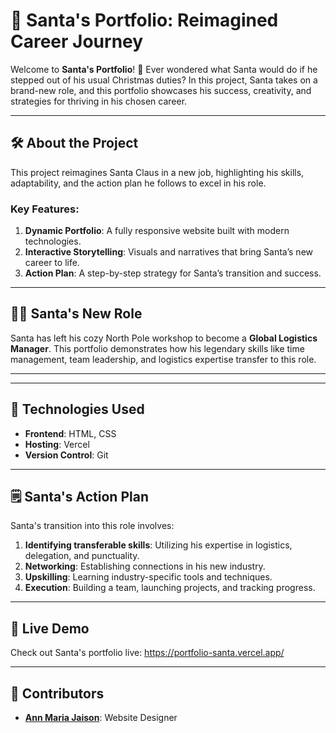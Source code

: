# 🎅 Santa's Portfolio: Reimagined Career Journey  

Welcome to **Santa's Portfolio**! 🎄 Ever wondered what Santa would do if he stepped out of his usual Christmas duties? In this project, Santa takes on a brand-new role, and this portfolio showcases his success, creativity, and strategies for thriving in his chosen career.  

---

## 🛠️ About the Project  

This project reimagines Santa Claus in a new job, highlighting his skills, adaptability, and the action plan he follows to excel in his role.  

### Key Features:  
1. **Dynamic Portfolio**: A fully responsive website built with modern technologies.  
2. **Interactive Storytelling**: Visuals and narratives that bring Santa’s new career to life.  
3. **Action Plan**: A step-by-step strategy for Santa’s transition and success.  

---

## 🧑‍🎄 Santa's New Role  

Santa has left his cozy North Pole workshop to become a **Global Logistics Manager**. This portfolio demonstrates how his legendary skills like time management, team leadership, and logistics expertise transfer to this role.  

---

---

## 🚀 Technologies Used  

- **Frontend**: HTML, CSS 
- **Hosting**: Vercel  
- **Version Control**: Git  

---

## 🗒️ Santa's Action Plan  

Santa's transition into this role involves:  
1. **Identifying transferable skills**: Utilizing his expertise in logistics, delegation, and punctuality.  
2. **Networking**: Establishing connections in his new industry.  
3. **Upskilling**: Learning industry-specific tools and techniques.  
4. **Execution**: Building a team, launching projects, and tracking progress.  

---

## 🌟 Live Demo  

Check out Santa's portfolio live: https://portfolio-santa.vercel.app/

---

## 👥 Contributors  

- **[Ann Maria Jaison](https://github.com/Ann-Maria-Jaison)**: Website Designer
